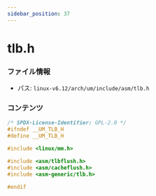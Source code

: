 ```yaml
---
sidebar_position: 37
---
```

# tlb.h

### ファイル情報

- パス: `linux-v6.12/arch/um/include/asm/tlb.h`

### コンテンツ

```h
/* SPDX-License-Identifier: GPL-2.0 */
#ifndef __UM_TLB_H
#define __UM_TLB_H

#include <linux/mm.h>

#include <asm/tlbflush.h>
#include <asm/cacheflush.h>
#include <asm-generic/tlb.h>

#endif

```
